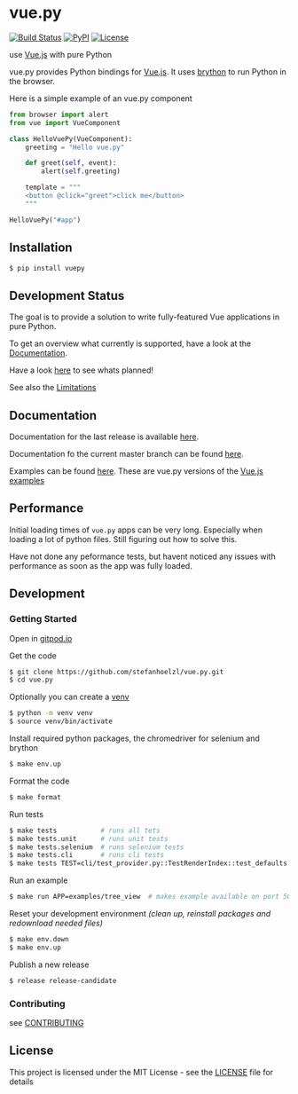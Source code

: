 # vue.py
[![Build Status](https://github.com/stefanhoelzl/vue.py/workflows/CI/badge.svg)](https://github.com/stefanhoelzl/vue.py/actions)
[![PyPI](https://img.shields.io/pypi/v/vuepy.svg)](https://pypi.org/project/vuepy/)
[![License](https://img.shields.io/pypi/l/vuepy.svg)](LICENSE)

use [Vue.js](https://www.vuejs.org) with pure Python

vue.py provides Python bindings for [Vue.js](https://www.vuejs.org).
It uses [brython](https://github.com/brython-dev/brython) to run Python in the browser.

Here is a simple example of an vue.py component
```python
from browser import alert
from vue import VueComponent

class HelloVuePy(VueComponent):
    greeting = "Hello vue.py"

    def greet(self, event):
        alert(self.greeting)

    template = """
    <button @click="greet">click me</button>
    """

HelloVuePy("#app")
```

## Installation
```bash
$ pip install vuepy
```


## Development Status
The goal is to provide a solution to write fully-featured Vue applications in pure Python.

To get an overview what currently is supported, have a look at the [Documentation](https://stefanhoelzl.github.io/vue.py/docs/).

Have a look [here](https://stefanhoelzl.github.io/vue.py/planning.html) to see whats planned!

See also the [Limitations](https://stefanhoelzl.github.io/vue.py/docs/pyjs_bridge.html)

## Documentation
Documentation for the last release is available [here](https://stefanhoelzl.github.io/vue.py/docs/).

Documentation fo the current master branch can be found [here](https://github.com/stefanhoelzl/vue.py/blob/master/docs/docs/index.md).

Examples can be found [here](https://stefanhoelzl.github.io/vue.py/examples).
These are vue.py versions of the [Vue.js examples](https://vuejs.org/v2/examples/)

## Performance
Initial loading times of `vue.py` apps can be very long.
Especially when loading a lot of python files.
Still figuring out how to solve this.

Have not done any peformance tests, but havent noticed any issues with performance
as soon as the app was fully loaded.

## Development
### Getting Started
Open in [gitpod.io](https://gitpod.io#github.com/stefanhoelzl/vue.py)

Get the code
```bash
$ git clone https://github.com/stefanhoelzl/vue.py.git
$ cd vue.py
```

Optionally you can create a [venv](https://docs.python.org/3.8/library/venv.html)
```bash
$ python -m venv venv
$ source venv/bin/activate
```

Install required python packages, the chromedriver for selenium and brython
```bash
$ make env.up
```

Format the code
```bash
$ make format
```

Run tests
```bash
$ make tests           # runs all tets
$ make tests.unit      # runs unit tests
$ make tests.selenium  # runs selenium tests
$ make tests.cli       # runs cli tests
$ make tests TEST=cli/test_provider.py::TestRenderIndex::test_defaults # run explicit test
```

Run an example
```bash
$ make run APP=examples/tree_view  # makes example available on port 5000
```

Reset your development environment
_(clean up, reinstall packages and redownload needed files)_
```bash
$ make env.down
$ make env.up
```

Publish a new release
```bash
$ release release-candidate
```

### Contributing
see [CONTRIBUTING](https://github.com/stefanhoelzl/vue.py/blob/master/CONTRIBUTING.md)

## License
This project is licensed under the MIT License - see the [LICENSE](https://github.com/stefanhoelzl/vue.py/blob/master/LICENSE) file for details
